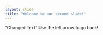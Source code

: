 ```yaml
---
layout: slide
title: "Welcome to our second slide!"
---
```

"Changed Text"
Use the left arrow to go back!
